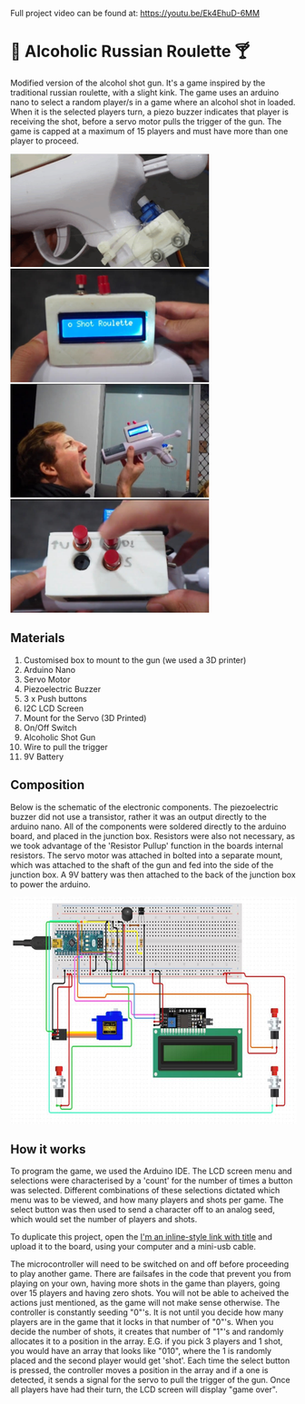 Full project video can be found at: https://youtu.be/Ek4EhuD-6MM

# :gun: Alcoholic Russian Roulette :cocktail:

Modified version of the alcohol shot gun. It's a game inspired by the traditional russian roulette, with a slight kink. The game uses an arduino nano to select a random player/s in a game where an alcohol shot in loaded. When it is the selected players turn, a piezo buzzer indicates that player is receiving the shot, before a servo motor pulls the trigger of the gun. The game is capped at a maximum of 15 players and must have more than one player to proceed.

<img src="https://raw.githubusercontent.com/EngineeringDads/Alcoholic-Russian-Roulette/main/Images/Gun%20pull.gif" width="350" height="200"> <img src="https://raw.githubusercontent.com/EngineeringDads/Alcoholic-Russian-Roulette/main/Images/Intro%20message.jpg" width="350" height="200">
<img src="https://raw.githubusercontent.com/EngineeringDads/Alcoholic-Russian-Roulette/main/Images/Player.jpg" width="350" height="200"> <img src="https://raw.githubusercontent.com/EngineeringDads/Alcoholic-Russian-Roulette/main/Images/Selections.jpg" width="350" height="200">

## Materials

1. Customised box to mount to the gun (we used a 3D printer)
2. Arduino Nano
3. Servo Motor
4. Piezoelectric Buzzer
5. 3 x Push buttons
6. I2C LCD Screen
7. Mount for the Servo (3D Printed)
8. On/Off Switch
9. Alcoholic Shot Gun
10. Wire to pull the trigger
11. 9V Battery

## Composition

Below is the schematic of the electronic components. The piezoelectric buzzer did not use a transistor, rather it was an output directly to the arduino nano. All of the components were soldered directly to the arduino board, and placed in the junction box. Resistors were also not necessary, as we took advantage of the 'Resistor Pullup' function in the boards internal resistors. The servo motor was attached in bolted into a separate mount, which was attached to the shaft of the gun and fed into the side of the junction box. A 9V battery was then attached to the back of the junction box to power the arduino.

<img src="https://github.com/EngineeringDads/Alcoholic-Russian-Roulette/blob/main/Images/Circuit.JPG?raw=true" width="700" height="400">

## How it works

To program the game, we used the Arduino IDE. The LCD screen menu and selections were characterised by a 'count' for the number of times a button was selected. Different combinations of these selections dictated which menu was to be viewed, and how many players and shots per game. The select button was then used to send a character off to an analog seed, which would set the number of players and shots.

To duplicate this project, open the [I'm an inline-style link with title](https://github.com/EngineeringDads/Alcoholic-Russian-Roulette/blob/main/Alcoholic%20Russian%20Roulette.ino "Alcoholic Russian Roulette.ino") and upload it to the board, using your computer and a mini-usb cable.

The microcontroller will need to be switched on and off before proceeding to play another game. There are failsafes in the code that prevent you from playing on your own, having more shots in the game than players, going over 15 players and having zero shots. You will not be able to acheived the actions just mentioned, as the game will not make sense otherwise. The controller is constantly seeding "0"'s. It is not until you decide how many players are in the game that it locks in that number of "0"'s. When you decide the number of shots, it creates that number of "1"'s and randomly allocates it to a position in the array. E.G. if you pick 3 players and 1 shot, you would have an array that looks like "010", where the 1 is randomly placed and the second player would get 'shot'. Each time the select button is pressed, the controller moves a position in the array and if a one is detected, it sends a signal for the servo to pull the trigger of the gun. Once all players have had their turn, the LCD screen will display "game over".
